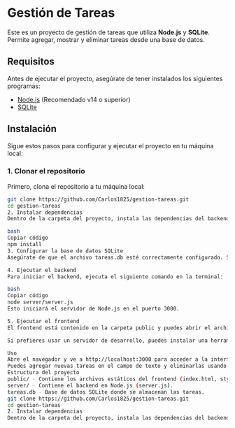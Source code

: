 # Gestión de Tareas

Este es un proyecto de gestión de tareas que utiliza **Node.js** y **SQLite**. Permite agregar, mostrar y eliminar tareas desde una base de datos.

## Requisitos

Antes de ejecutar el proyecto, asegúrate de tener instalados los siguientes programas:

- [Node.js](https://nodejs.org/) (Recomendado v14 o superior)
- [SQLite](https://www.sqlite.org/)

## Instalación

Sigue estos pasos para configurar y ejecutar el proyecto en tu máquina local:

### 1. Clonar el repositorio

Primero, clona el repositorio a tu máquina local:

```bash
git clone https://github.com/Carlos1825/gestion-tareas.git
cd gestion-tareas
2. Instalar dependencias
Dentro de la carpeta del proyecto, instala las dependencias del backend (Node.js):

bash
Copiar código
npm install
3. Configurar la base de datos SQLite
Asegúrate de que el archivo tareas.db esté correctamente configurado. Si es necesario, puedes crear el archivo de base de datos manualmente con las tablas correspondientes o utilizar un script de configuración que se incluya en el proyecto.

4. Ejecutar el backend
Para iniciar el backend, ejecuta el siguiente comando en la terminal:

bash
Copiar código
node server/server.js
Esto iniciará el servidor de Node.js en el puerto 3000.

5. Ejecutar el frontend
El frontend está contenido en la carpeta public y puedes abrir el archivo index.html directamente en tu navegador. Sin embargo, también puedes usar un servidor local para servir estos archivos.

Si prefieres usar un servidor de desarrollo, puedes instalar una herramienta como Live Server para Visual Studio Code o cualquier otra herramienta similar.

Uso
Abre el navegador y ve a http://localhost:3000 para acceder a la interfaz de gestión de tareas.
Puedes agregar nuevas tareas en el campo de texto y eliminarlas usando el botón correspondiente.
Estructura del proyecto
public/ - Contiene los archivos estáticos del frontend (index.html, styles.css, app.js).
server/ - Contiene el backend en Node.js (server.js).
tareas.db - Base de datos SQLite donde se almacenan las tareas.
git clone https://github.com/Carlos1825/gestion-tareas.git
cd gestion-tareas
2. Instalar dependencias
Dentro de la carpeta del proyecto, instala las dependencias del backend (Node.js):
